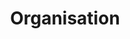 ---
title: "Organisation"
description: "Vorstellung des Organisationskomitees der Schweizer Meisterschaft Nationalturnen 2026 in Wollerau."
---